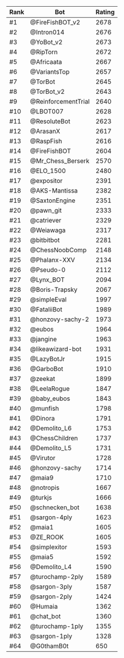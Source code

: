 Rank|Bot|Rating
---|---|---
#1|@FireFishBOT_v2|2678
#2|@Intron014|2676
#3|@YoBot_v2|2673
#4|@RipTorn|2672
#5|@Africaata|2667
#6|@VariantsTop|2657
#7|@TorBot|2645
#8|@TorBot_v2|2643
#9|@ReinforcementTrial|2640
#10|@LBOT007|2628
#11|@ResoluteBot|2623
#12|@ArasanX|2617
#13|@RaspFish|2616
#14|@FireFishBOT|2604
#15|@Mr_Chess_Berserk|2570
#16|@ELO_1500|2480
#17|@expositor|2391
#18|@AKS-Mantissa|2382
#19|@SaxtonEngine|2351
#20|@pawn_git|2333
#21|@catriever|2329
#22|@Weiawaga|2317
#23|@bitbitbot|2281
#24|@ChessNoobComp|2148
#25|@Phalanx-XXV|2134
#26|@Pseudo-0|2112
#27|@Lynx_BOT|2094
#28|@Boris-Trapsky|2067
#29|@simpleEval|1997
#30|@FataliiBot|1989
#31|@honzovy-sachy-2|1973
#32|@eubos|1964
#33|@jangine|1963
#34|@likeawizard-bot|1931
#35|@LazyBotJr|1915
#36|@GarboBot|1910
#37|@zeekat|1899
#38|@LeelaRogue|1847
#39|@baby_eubos|1843
#40|@munfish|1798
#41|@Dinora|1791
#42|@Demolito_L6|1753
#43|@ChessChildren|1737
#44|@Demolito_L5|1731
#45|@Virutor|1728
#46|@honzovy-sachy|1714
#47|@maia9|1710
#48|@notropis|1667
#49|@turkjs|1666
#50|@schnecken_bot|1638
#51|@sargon-4ply|1623
#52|@maia1|1605
#53|@ZE_ROOK|1605
#54|@simplexitor|1593
#55|@maia5|1592
#56|@Demolito_L4|1590
#57|@turochamp-2ply|1589
#58|@sargon-3ply|1587
#59|@sargon-2ply|1424
#60|@Humaia|1362
#61|@chat_bot|1360
#62|@turochamp-1ply|1355
#63|@sargon-1ply|1328
#64|@G0thamB0t|650
